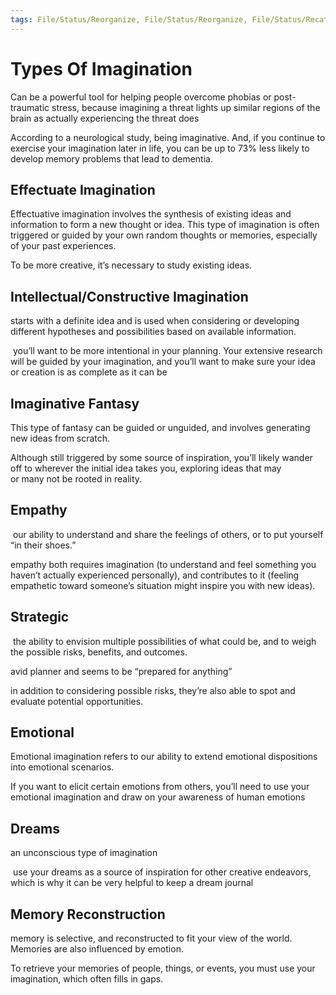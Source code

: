 ```yaml
---
tags: File/Status/Reorganize, File/Status/Reorganize, File/Status/Recategorize, File/Status/Summarize, File/Status/Structuralize
---
```


# Types Of Imagination

Can be a powerful tool for helping people overcome phobias or post-traumatic stress, because imagining a threat lights up similar regions of the brain as actually experiencing the threat does


According to a neurological study, being imaginative. And, if you continue to exercise your imagination later in life, you can be up to 73% less likely to develop memory problems that lead to dementia.

## Effectuate Imagination


Effectuative imagination involves the synthesis of existing ideas and information to form a new thought or idea. This type of imagination is often triggered or guided by your own random thoughts or memories, especially of your past experiences.


To be more creative, it’s necessary to study existing ideas.


## Intellectual/Constructive Imagination

starts with a definite idea and is used when considering or developing different hypotheses and possibilities based on available information.

 you’ll want to be more intentional in your planning. Your extensive research will be guided by your imagination, and you’ll want to make sure your idea or creation is as complete as it can be


## Imaginative Fantasy

This type of fantasy can be guided or unguided, and involves generating new ideas from scratch.

Although still triggered by some source of inspiration, you’ll likely wander off to wherever the initial idea takes you, exploring ideas that may or many not be rooted in reality.

## Empathy

 our ability to understand and share the feelings of others, or to put yourself “in their shoes.”

empathy both requires imagination (to understand and feel something you haven’t actually experienced personally), and contributes to it (feeling empathetic toward someone’s situation might inspire you with new ideas).


## Strategic

 the ability to envision multiple possibilities of what could be, and to weigh the possible risks, benefits, and outcomes.

avid planner and seems to be “prepared for anything”

in addition to considering possible risks, they’re also able to spot and evaluate potential opportunities.



## Emotional


Emotional imagination refers to our ability to extend emotional dispositions into emotional scenarios.


If you want to elicit certain emotions from others, you’ll need to use your emotional imagination and draw on your awareness of human emotions


## Dreams

an unconscious type of imagination

 use your dreams as a source of inspiration for other creative endeavors, which is why it can be very helpful to keep a dream journal


## Memory Reconstruction

memory is selective, and reconstructed to fit your view of the world. Memories are also influenced by emotion.

To retrieve your memories of people, things, or events, you must use your imagination, which often fills in gaps.



## 















